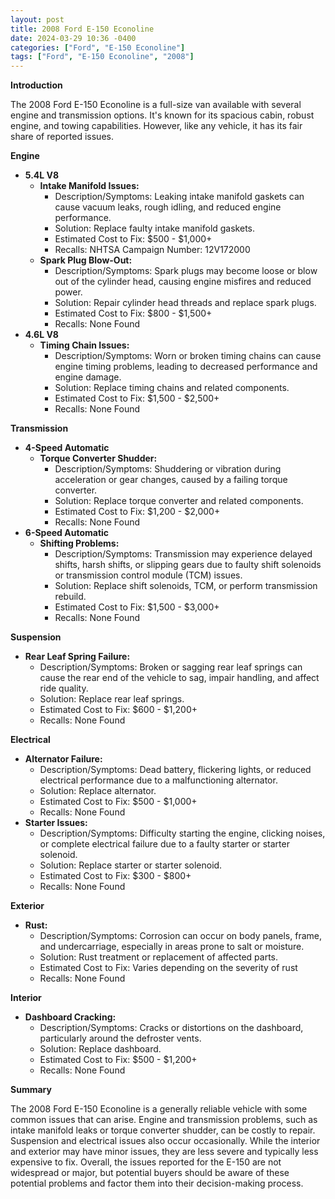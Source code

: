 ```yaml
---
layout: post
title: 2008 Ford E-150 Econoline
date: 2024-03-29 10:36 -0400
categories: ["Ford", "E-150 Econoline"]
tags: ["Ford", "E-150 Econoline", "2008"]
---
```

**Introduction**

The 2008 Ford E-150 Econoline is a full-size van available with several engine and transmission options. It's known for its spacious cabin, robust engine, and towing capabilities. However, like any vehicle, it has its fair share of reported issues.

**Engine**

* **5.4L V8**
    * **Intake Manifold Issues:**
        * Description/Symptoms: Leaking intake manifold gaskets can cause vacuum leaks, rough idling, and reduced engine performance.
        * Solution: Replace faulty intake manifold gaskets.
        * Estimated Cost to Fix: $500 - $1,000+
        * Recalls: NHTSA Campaign Number: 12V172000
    * **Spark Plug Blow-Out:**
        * Description/Symptoms: Spark plugs may become loose or blow out of the cylinder head, causing engine misfires and reduced power.
        * Solution: Repair cylinder head threads and replace spark plugs.
        * Estimated Cost to Fix: $800 - $1,500+
        * Recalls: None Found
* **4.6L V8**
    * **Timing Chain Issues:**
        * Description/Symptoms: Worn or broken timing chains can cause engine timing problems, leading to decreased performance and engine damage.
        * Solution: Replace timing chains and related components.
        * Estimated Cost to Fix: $1,500 - $2,500+
        * Recalls: None Found

**Transmission**

* **4-Speed Automatic**
    * **Torque Converter Shudder:**
        * Description/Symptoms: Shuddering or vibration during acceleration or gear changes, caused by a failing torque converter.
        * Solution: Replace torque converter and related components.
        * Estimated Cost to Fix: $1,200 - $2,000+
        * Recalls: None Found
* **6-Speed Automatic**
    * **Shifting Problems:**
        * Description/Symptoms: Transmission may experience delayed shifts, harsh shifts, or slipping gears due to faulty shift solenoids or transmission control module (TCM) issues.
        * Solution: Replace shift solenoids, TCM, or perform transmission rebuild.
        * Estimated Cost to Fix: $1,500 - $3,000+
        * Recalls: None Found

**Suspension**

* **Rear Leaf Spring Failure:**
    * Description/Symptoms: Broken or sagging rear leaf springs can cause the rear end of the vehicle to sag, impair handling, and affect ride quality.
    * Solution: Replace rear leaf springs.
    * Estimated Cost to Fix: $600 - $1,200+
    * Recalls: None Found

**Electrical**

* **Alternator Failure:**
    * Description/Symptoms: Dead battery, flickering lights, or reduced electrical performance due to a malfunctioning alternator.
    * Solution: Replace alternator.
    * Estimated Cost to Fix: $500 - $1,000+
    * Recalls: None Found
* **Starter Issues:**
    * Description/Symptoms: Difficulty starting the engine, clicking noises, or complete electrical failure due to a faulty starter or starter solenoid.
    * Solution: Replace starter or starter solenoid.
    * Estimated Cost to Fix: $300 - $800+
    * Recalls: None Found

**Exterior**

* **Rust:**
    * Description/Symptoms: Corrosion can occur on body panels, frame, and undercarriage, especially in areas prone to salt or moisture.
    * Solution: Rust treatment or replacement of affected parts.
    * Estimated Cost to Fix: Varies depending on the severity of rust
    * Recalls: None Found

**Interior**

* **Dashboard Cracking:**
    * Description/Symptoms: Cracks or distortions on the dashboard, particularly around the defroster vents.
    * Solution: Replace dashboard.
    * Estimated Cost to Fix: $500 - $1,200+
    * Recalls: None Found

**Summary**

The 2008 Ford E-150 Econoline is a generally reliable vehicle with some common issues that can arise. Engine and transmission problems, such as intake manifold leaks or torque converter shudder, can be costly to repair. Suspension and electrical issues also occur occasionally. While the interior and exterior may have minor issues, they are less severe and typically less expensive to fix. Overall, the issues reported for the E-150 are not widespread or major, but potential buyers should be aware of these potential problems and factor them into their decision-making process.
